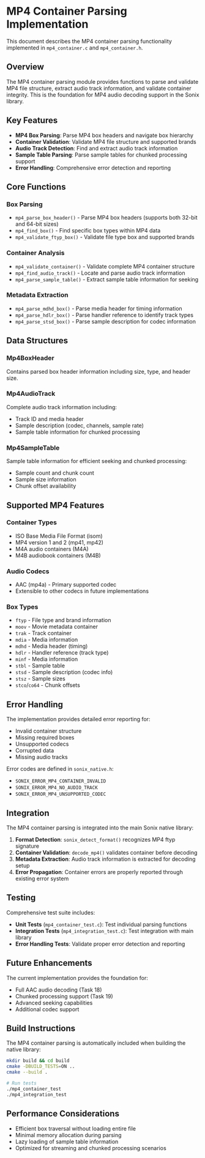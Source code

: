 # MP4 Container Parsing Implementation

This document describes the MP4 container parsing functionality implemented in `mp4_container.c` and `mp4_container.h`.

## Overview

The MP4 container parsing module provides functions to parse and validate MP4 file structure, extract audio track information, and validate container integrity. This is the foundation for MP4 audio decoding support in the Sonix library.

## Key Features

- **MP4 Box Parsing**: Parse MP4 box headers and navigate box hierarchy
- **Container Validation**: Validate MP4 file structure and supported brands
- **Audio Track Detection**: Find and extract audio track information
- **Sample Table Parsing**: Parse sample tables for chunked processing support
- **Error Handling**: Comprehensive error detection and reporting

## Core Functions

### Box Parsing
- `mp4_parse_box_header()` - Parse MP4 box headers (supports both 32-bit and 64-bit sizes)
- `mp4_find_box()` - Find specific box types within MP4 data
- `mp4_validate_ftyp_box()` - Validate file type box and supported brands

### Container Analysis
- `mp4_validate_container()` - Validate complete MP4 container structure
- `mp4_find_audio_track()` - Locate and parse audio track information
- `mp4_parse_sample_table()` - Extract sample table information for seeking

### Metadata Extraction
- `mp4_parse_mdhd_box()` - Parse media header for timing information
- `mp4_parse_hdlr_box()` - Parse handler reference to identify track types
- `mp4_parse_stsd_box()` - Parse sample description for codec information

## Data Structures

### Mp4BoxHeader
Contains parsed box header information including size, type, and header size.

### Mp4AudioTrack
Complete audio track information including:
- Track ID and media header
- Sample description (codec, channels, sample rate)
- Sample table information for chunked processing

### Mp4SampleTable
Sample table information for efficient seeking and chunked processing:
- Sample count and chunk count
- Sample size information
- Chunk offset availability

## Supported MP4 Features

### Container Types
- ISO Base Media File Format (isom)
- MP4 version 1 and 2 (mp41, mp42)
- M4A audio containers (M4A)
- M4B audiobook containers (M4B)

### Audio Codecs
- AAC (mp4a) - Primary supported codec
- Extensible to other codecs in future implementations

### Box Types
- `ftyp` - File type and brand information
- `moov` - Movie metadata container
- `trak` - Track container
- `mdia` - Media information
- `mdhd` - Media header (timing)
- `hdlr` - Handler reference (track type)
- `minf` - Media information
- `stbl` - Sample table
- `stsd` - Sample description (codec info)
- `stsz` - Sample sizes
- `stco`/`co64` - Chunk offsets

## Error Handling

The implementation provides detailed error reporting for:
- Invalid container structure
- Missing required boxes
- Unsupported codecs
- Corrupted data
- Missing audio tracks

Error codes are defined in `sonix_native.h`:
- `SONIX_ERROR_MP4_CONTAINER_INVALID`
- `SONIX_ERROR_MP4_NO_AUDIO_TRACK`
- `SONIX_ERROR_MP4_UNSUPPORTED_CODEC`

## Integration

The MP4 container parsing is integrated into the main Sonix native library:

1. **Format Detection**: `sonix_detect_format()` recognizes MP4 ftyp signature
2. **Container Validation**: `decode_mp4()` validates container before decoding
3. **Metadata Extraction**: Audio track information is extracted for decoding setup
4. **Error Propagation**: Container errors are properly reported through existing error system

## Testing

Comprehensive test suite includes:
- **Unit Tests** (`mp4_container_test.c`): Test individual parsing functions
- **Integration Tests** (`mp4_integration_test.c`): Test integration with main library
- **Error Handling Tests**: Validate proper error detection and reporting

## Future Enhancements

The current implementation provides the foundation for:
- Full AAC audio decoding (Task 18)
- Chunked processing support (Task 19)
- Advanced seeking capabilities
- Additional codec support

## Build Instructions

The MP4 container parsing is automatically included when building the native library:

```bash
mkdir build && cd build
cmake -DBUILD_TESTS=ON ..
cmake --build .

# Run tests
./mp4_container_test
./mp4_integration_test
```

## Performance Considerations

- Efficient box traversal without loading entire file
- Minimal memory allocation during parsing
- Lazy loading of sample table information
- Optimized for streaming and chunked processing scenarios